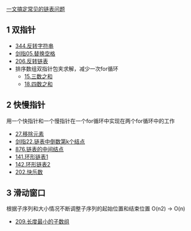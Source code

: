 [一文搞定常见的链表问题](https://blog.csdn.net/waveleting/article/details/108991903)

## 1 双指针 
* [344.反转字符串](https://github.com/Yiming-Zuo/Diary-2021/blob/main/leetcode/344.反转字符串.cpp)
* [剑指05.替换空格](https://github.com/Yiming-Zuo/Diary-2021/blob/main/leetcode/剑指05.替换空格.cpp)
* [206.反转链表](https://github.com/Yiming-Zuo/Diary-2021/blob/main/leetcode/206.反转链表.cpp)
* 排序数组双指针包夹求解，减少一次for循环
    * [15.三数之和](https://github.com/Yiming-Zuo/Diary-2021/blob/main/leetcode/15.三数之和.cpp)
    * [18.四数之和](https://github.com/Yiming-Zuo/Diary-2021/blob/main/leetcode/15.四数之和.cpp)

## 2 快慢指针
用一个快指针和一个慢指针在一个for循环中实现在两个for循环中的工作
* [27.移除元素](https://github.com/Yiming-Zuo/Diary-2021/blob/main/leetcode/27.移除元素.cpp)
* [剑指22.链表中倒数第k个结点](https://github.com/Yiming-Zuo/Diary-2021/blob/main/leetcode/剑指22.链表中倒数第k个结点.cpp)
* [876.链表的中间结点](https://github.com/Yiming-Zuo/Diary-2021/blob/main/leetcode/876.链表的中间结点.cpp)
* [141.环形链表1](https://github.com/Yiming-Zuo/Diary-2021/blob/main/leetcode/141.环形链表1.cpp)
* [142.环形链表2](https://github.com/Yiming-Zuo/Diary-2021/blob/main/leetcode/142.环形链表2.cpp)
* [202.快乐数](https://github.com/Yiming-Zuo/Diary-2021/blob/main/leetcode/202.快乐数.cpp)

## 3 滑动窗口
根据子序列和大小情况不断调整子序列的起始位置和结束位置
O(n2) -> O(n)
* [209.长度最小的子数组](https://github.com/Yiming-Zuo/Diary-2021/blob/main/leetcode/209.长度最小的子数组.cpp)
